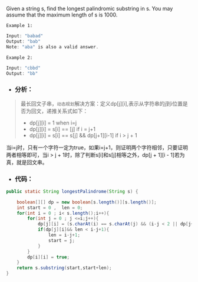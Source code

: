 Given a string s, find the longest palindromic substring in s. You may assume that the maximum length of s is 1000.

`Example 1:`
```java
Input: "babad"
Output: "bab"
Note: "aba" is also a valid answer.
```
`Example 2:`
```java
Input: "cbbd"
Output: "bb"
```
- ### 分析：
>最长回文子串，`动态规划`解决方案：定义dp[j][i],表示从字符串的j到i位置是否为回文，递推关系式如下：
> - dp[j][i] = 1                            when  i=j
> - dp[j][i]        = s[i] == [j]                    if i = j+1
> - dp[j][i]    = s[i] == s[j] && dp[j+1][i-1]   if i > j + 1
>
当i=j时，只有一个字符一定为true，如果i=j+1，则证明两个字符相邻，只要证明两者相等即可，当i > j + 1时，除了判断s[i]和s[j]相等之外，dp[j + 1][i - 1]若为真，就是回文串。


- ### 代码：
```java
public static String longestPalindrome(String s) {

    boolean[][] dp = new boolean[s.length()][s.length()];
    int start = 0 ,  len = 0;
    for(int i = 0 ; i< s.length();i++){
        for(int j = 0 ; j <=i;j++){
            dp[j][i] = (s.charAt(i) == s.charAt(j) && (i-j < 2 || dp[j+1][i-1]));
            if(dp[j][i]&& len < i-j+1){
                len = i-j+1;
                start = j;
            }
        }
        dp[i][i] = true;
    }
    return s.substring(start,start+len);
}
```
